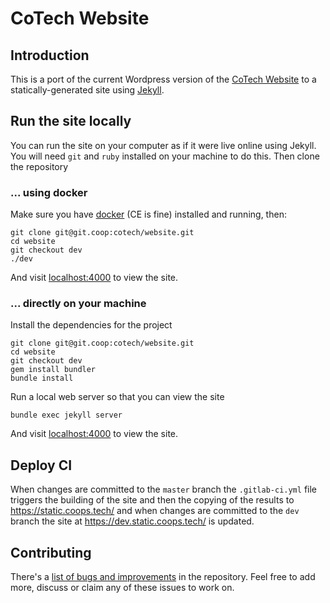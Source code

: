 # CoTech Website

## Introduction

This is a port of the current Wordpress version of the [CoTech Website][] to a statically-generated site using [Jekyll][].

## Run the site locally

You can run the site on your computer as if it were live online using Jekyll. You will need `git` and `ruby` installed on your machine to do this. Then clone the repository

### ... using docker

Make sure you have [docker](https://docs.docker.com/install/) (CE is fine) installed and running, then:

    git clone git@git.coop:cotech/website.git
    cd website
    git checkout dev
    ./dev

And visit [localhost:4000](http://localhost:4000) to view the site.

### ... directly on your machine

Install the dependencies for the project

    git clone git@git.coop:cotech/website.git
    cd website
    git checkout dev
    gem install bundler
    bundle install

Run a local web server so that you can view the site

    bundle exec jekyll server

And visit [localhost:4000](http://localhost:4000) to view the site.

## Deploy CI

When changes are committed to the `master` branch the `.gitlab-ci.yml` file triggers the building of the site and then the copying of the results to https://static.coops.tech/ and when changes are committed to the `dev` branch the site at https://dev.static.coops.tech/ is updated.

## Contributing

There's a [list of bugs and improvements](https://git.coop/cotech/website/issues) in the repository. Feel free to add more, discuss or claim any of these issues to work on.

[CoTech Website]: https://www.coops.tech/
[Jekyll]: https://jekyllrb.com/
